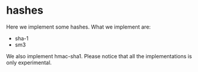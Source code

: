 # hashes
Here we implement some hashes. What we implement are:
- sha-1
- sm3
  
We also implement hmac-sha1. Please notice that all the implementations is only experimental.